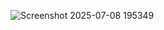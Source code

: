 ![Screenshot 2025-07-08 195349](https://github.com/user-attachments/assets/2597f434-817a-4851-9844-fdf13ac89a0f)
